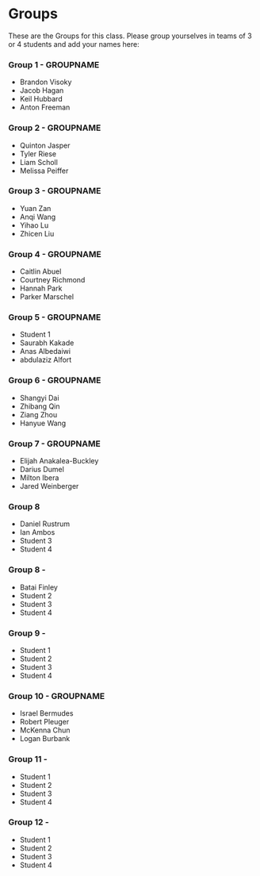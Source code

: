# Groups

These are the Groups for this class. Please group yourselves in teams of 3 or 4 students and add your names here:

### Group 1 - GROUPNAME 
* Brandon Visoky
* Jacob Hagan
* Keil Hubbard
* Anton Freeman

### Group 2 - GROUPNAME
* Quinton Jasper
* Tyler Riese
* Liam Scholl
* Melissa Peiffer
  
### Group 3 - GROUPNAME
* Yuan Zan
* Anqi Wang
* Yihao Lu
* Zhicen Liu

### Group 4 - GROUPNAME
* Caitlin Abuel
* Courtney Richmond
* Hannah Park
* Parker Marschel

### Group 5 - GROUPNAME
* Student 1
* Saurabh Kakade
* Anas Albedaiwi
* abdulaziz Alfort

### Group 6 - GROUPNAME
* Shangyi Dai
* Zhibang Qin
* Ziang Zhou
* Hanyue Wang

### Group 7 - GROUPNAME
* Elijah Anakalea-Buckley
* Darius Dumel
* Milton Ibera
* Jared Weinberger
  
### Group 8
* Daniel Rustrum
* Ian Ambos
* Student 3
* Student 4

### Group 8 - <GROUPNAME>
* Batai Finley
* Student 2
* Student 3
* Student 4

### Group 9 - <GROUPNAME>
* Student 1
* Student 2
* Student 3
* Student 4
  
### Group 10 - GROUPNAME
* Israel Bermudes
* Robert Pleuger
* McKenna Chun
* Logan Burbank

### Group 11 - <GROUPNAME>
* Student 1
* Student 2
* Student 3
* Student 4

### Group 12 - <GROUPNAME>
* Student 1
* Student 2
* Student 3
* Student 4

